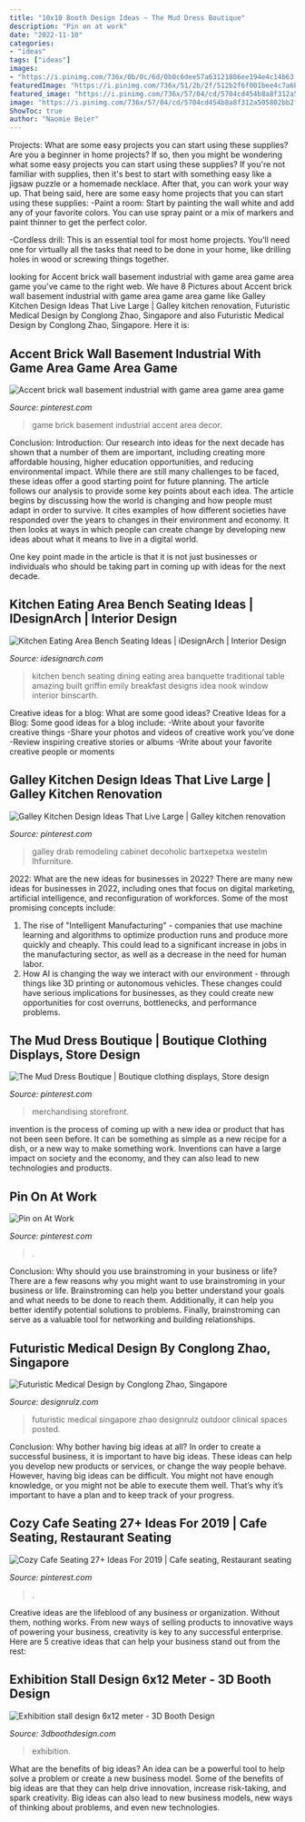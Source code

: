 ```yaml
---
title: "10x10 Booth Design Ideas ~ The Mud Dress Boutique"
description: "Pin on at work"
date: "2022-11-10"
categories:
- "ideas"
tags: ["ideas"]
images:
- "https://i.pinimg.com/736x/0b/0c/6d/0b0c6dee57a63121806ee194e4c14b63.jpg"
featuredImage: "https://i.pinimg.com/736x/51/2b/2f/512b2f6f001bee4c7a6b1ec34db9b981--area-games-succulent-planters.jpg"
featured_image: "https://i.pinimg.com/736x/57/04/cd/5704cd454b8a8f312a505802bb2f909d.jpg"
image: "https://i.pinimg.com/736x/57/04/cd/5704cd454b8a8f312a505802bb2f909d.jpg"
ShowToc: true
author: "Naomie Beier"
---
```



Projects: What are some easy projects you can start using these supplies?
Are you a beginner in home projects? If so, then you might be wondering what some easy projects you can start using these supplies? If you're not familiar with supplies, then it's best to start with something easy like a jigsaw puzzle or a homemade necklace. After that, you can work your way up. That being said, here are some easy home projects that you can start using these supplies: 
-Paint a room: Start by painting the wall white and add any of your favorite colors. You can use spray paint or a mix of markers and paint thinner to get the perfect color. 

-Cordless drill: This is an essential tool for most home projects. You'll need one for virtually all the tasks that need to be done in your home, like drilling holes in wood or screwing things together.

	

		
looking for Accent brick wall basement industrial with game area game area game you've came to the right web. We have 8 Pictures about Accent brick wall basement industrial with game area game area game like Galley Kitchen Design Ideas That Live Large | Galley kitchen renovation, Futuristic Medical Design by Conglong Zhao, Singapore and also Futuristic Medical Design by Conglong Zhao, Singapore. Here it is:
		
    
## Accent Brick Wall Basement Industrial With Game Area Game Area Game

<img loading=lazy src="https://i.pinimg.com/736x/51/2b/2f/512b2f6f001bee4c7a6b1ec34db9b981--area-games-succulent-planters.jpg" onerror="this.onerror=null;this.src='https://tse1.mm.bing.net/th?id=OIP.JMmQNjF6io7eFWpyQV4abAHaE7&amp;pid=15.1';" alt="Accent brick wall basement industrial with game area game area game">

_Source: pinterest.com_

>game brick basement industrial accent area decor. 

	

Conclusion:
Introduction: Our research into ideas for the next decade has shown that a number of them are important, including creating more affordable housing, higher education opportunities, and reducing environmental impact. While there are still many challenges to be faced, these ideas offer a good starting point for future planning. The article follows our analysis to provide some key points about each idea.
The article begins by discussing how the world is changing and how people must adapt in order to survive. It cites examples of how different societies have responded over the years to changes in their environment and economy. It then looks at ways in which people can create change by developing new ideas about what it means to live in a digital world.

One key point made in the article is that it is not just businesses or individuals who should be taking part in coming up with ideas for the next decade.

    
## Kitchen Eating Area Bench Seating Ideas | IDesignArch | Interior Design

<img loading=lazy src="http://www.idesignarch.com/wp-content/uploads/Kitchen-Bench-Seating-Ideas_8.jpg" onerror="this.onerror=null;this.src='https://tse2.mm.bing.net/th?id=OIP.Ti7eAF9qtKxf-H3s9y6HzAHaJ4&amp;pid=15.1';" alt="Kitchen Eating Area Bench Seating Ideas | iDesignArch | Interior Design">

_Source: idesignarch.com_

>kitchen bench seating dining eating area banquette traditional table amazing built griffin emily breakfast designs idea nook window interior binscarth. 

	

Creative ideas for a blog: What are some good ideas?
Creative Ideas for a Blog:
Some good ideas for a blog include: 
-Write about your favorite creative things 
-Share your photos and videos of creative work you’ve done 
-Review inspiring creative stories or albums 
-Write about your favorite creative people or moments

    
## Galley Kitchen Design Ideas That Live Large | Galley Kitchen Renovation

<img loading=lazy src="https://i.pinimg.com/736x/0b/0c/6d/0b0c6dee57a63121806ee194e4c14b63.jpg" onerror="this.onerror=null;this.src='https://tse2.mm.bing.net/th?id=OIP.PU1DKsFbsw2TfwS1dYHNMAHaLH&amp;pid=15.1';" alt="Galley Kitchen Design Ideas That Live Large | Galley kitchen renovation">

_Source: pinterest.com_

>galley drab remodeling cabinet decoholic bartxepetxa westelm lhfurniture. 

	

2022: What are the new ideas for businesses in 2022?
There are many new ideas for businesses in 2022, including ones that focus on digital marketing, artificial intelligence, and reconfiguration of workforces. Some of the most promising concepts include: 
1. The rise of "Intelligent Manufacturing" - companies that use machine learning and algorithms to optimize production runs and produce more quickly and cheaply. This could lead to a significant increase in jobs in the manufacturing sector, as well as a decrease in the need for human labor. 
2. How AI is changing the way we interact with our environment - through things like 3D printing or autonomous vehicles. These changes could have serious implications for businesses, as they could create new opportunities for cost overruns, bottlenecks, and performance problems. 

    
## The Mud Dress Boutique | Boutique Clothing Displays, Store Design

<img loading=lazy src="https://i.pinimg.com/736x/d3/78/28/d378286221fe842af5c31122bec96a6b.jpg" onerror="this.onerror=null;this.src='https://tse3.mm.bing.net/th?id=OIP.cNnns8LThN4AH4gOLx-dCQHaJ3&amp;pid=15.1';" alt="The Mud Dress Boutique | Boutique clothing displays, Store design">

_Source: pinterest.com_

>merchandising storefront. 

	

invention is the process of coming up with a new idea or product that has not been seen before. It can be something as simple as a new recipe for a dish, or a new way to make something work. Inventions can have a large impact on society and the economy, and they can also lead to new technologies and products.

    
## Pin On At Work

<img loading=lazy src="https://i.pinimg.com/736x/4a/77/2d/4a772dd84f30d4ebb4c4a1e089ef6778.jpg" onerror="this.onerror=null;this.src='https://tse2.mm.bing.net/th?id=OIP.9VSxWQ0KqPWw9zm4ie5mBAHaLi&amp;pid=15.1';" alt="Pin on At Work">

_Source: pinterest.com_

>. 

	

Conclusion: Why should you use brainstroming in your business or life?
There are a few reasons why you might want to use brainstroming in your business or life. Brainstroming can help you better understand your goals and what needs to be done to reach them. Additionally, it can help you better identify potential solutions to problems. Finally, brainstroming can serve as a valuable tool for networking and building relationships.

    
## Futuristic Medical Design By Conglong Zhao, Singapore

<img loading=lazy src="https://cdn.designrulz.com/wp-content/uploads/2012/11/designrulz-clinical-5.jpg" onerror="this.onerror=null;this.src='https://tse1.mm.bing.net/th?id=OIP.exgRjvaISDSf-NPnxO547gHaFa&amp;pid=15.1';" alt="Futuristic Medical Design by Conglong Zhao, Singapore">

_Source: designrulz.com_

>futuristic medical singapore zhao designrulz outdoor clinical spaces posted. 

	

Conclusion: Why bother having big ideas at all?
In order to create a successful business, it is important to have big ideas. These ideas can help you develop new products or services, or change the way people behave. However, having big ideas can be difficult. You might not have enough knowledge, or you might not be able to execute them well. That’s why it’s important to have a plan and to keep track of your progress.

    
## Cozy Cafe Seating 27+ Ideas For 2019 | Cafe Seating, Restaurant Seating

<img loading=lazy src="https://i.pinimg.com/736x/57/04/cd/5704cd454b8a8f312a505802bb2f909d.jpg" onerror="this.onerror=null;this.src='https://tse1.mm.bing.net/th?id=OIP.KNdbb56GfGepDu6H9HBxkgAAAA&amp;pid=15.1';" alt="Cozy Cafe Seating 27+ Ideas For 2019 | Cafe seating, Restaurant seating">

_Source: pinterest.com_

>. 

	

Creative ideas are the lifeblood of any business or organization. Without them, nothing works. From new ways of selling products to innovative ways of powering your business, creativity is key to any successful enterprise. Here are 5 creative ideas that can help your business stand out from the rest:

    
## Exhibition Stall Design 6x12 Meter - 3D Booth Design

<img loading=lazy src="https://1.bp.blogspot.com/-XpLt2X0AeEU/Xv9JnwaZJBI/AAAAAAAAOGE/H3b4v3W3abkaFrM25fboOzhe9Ht-CwR7QCK4BGAsYHg/w1200-h630-p-k-no-nu/Exhibition-stall-design.jpg" onerror="this.onerror=null;this.src='https://tse2.mm.bing.net/th?id=OIP.N_6Yz8xAN3cwYugVD9t5_AHaD4&amp;pid=15.1';" alt="Exhibition stall design 6x12 meter - 3D Booth Design">

_Source: 3dboothdesign.com_

>exhibition. 

	

What are the benefits of big ideas?
An idea can be a powerful tool to help solve a problem or create a new business model. Some of the benefits of big ideas are that they can help drive innovation, increase risk-taking, and spark creativity. Big ideas can also lead to new business models, new ways of thinking about problems, and even new technologies.

